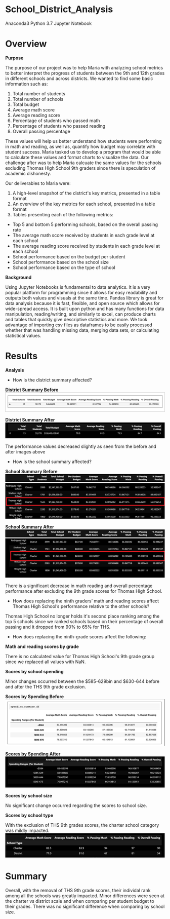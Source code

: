 # School_District_Analysis
Anaconda3 Python 3.7 Jupyter Notebook

# Overview

**Purpose**

The purpose of our project was to help Maria with analyzing school metrics to better interpret the progress of students between the 9th and 12th grades in different schools and across districts. We wanted to find some basic information such as: 
1) Total number of students
2) Total number of schools
3) Total budget
4) Average math score
5) Average reading score
6) Percentage of students who passed math
7) Percentage of students who passed reading
8) Overall passing percentage

These values will help us better understand how students were performing in math and reading, as well as, quantify how budget may correlate with student success. Maria tasked us to develop a program that would be able to calculate these values and format charts to visualize the data. Our challenge after was to help Maria calcuate the same values for the schools excluding Thomas High School 9th graders since there is speculation of academic dishonesty. 

Our deliverables to Maria were:
1. A high-level snapshot of the district's key metrics, presented in a table format
2. An overview of the key metrics for each school, presented in a table format
3. Tables presenting each of the following metrics:
  - Top 5 and bottom 5 performing schools, based on the overall passing rate
  - The average math score received by students in each grade level at each school
  - The average reading score received by students in each grade level at each school
  - School performance based on the budget per student
  - School performance based on the school size 
  - School performance based on the type of school

**Background**

Using Jupyter Notebooks is fundamental to data analytics. It is a very popular platform for programming since it allows for easy readability and outputs both values and visuals at the same time. Pandas library is great for data analysis because it is fast, flexible, and open source which allows for wide-spread access. It is built upon python and has many functions for data manipulation, reading/writing, and similarly to excel, can produce charts and tables that quickly give descriptive statistics and more. We took advantage of importing csv files as dataframes to be easily processed whether that was handling missing data, merging data sets, or calculating statistical values.

# Results

**Analysis**
- How is the district summary affected?

**District Summary Before**
![district_summary_before](Resources/district_summary_before.png)

**District Summary After**
![district_summary_after](Resources/district_summary_after.png)

The performance values decreased slightly as seen from the before and after images above

- How is the school summary affected?

**School Summary Before** 
![school_summary_headers](Resources/school_summary_headers.png)
![school_summary_before](Resources/school_summary_before.png)

**School Summary After**
![school_summary_headers](Resources/school_summary_headers.png)
![school_summary_after](Resources/school_summary_after.png)

There is a significant decrease in math reading and overall percentage performance after excluding the 9th grade scores for Thomas High School.

- How does replacing the ninth graders’ math and reading scores affect Thomas High School’s performance relative to the other schools?

Thomas High School no longer holds it's second place ranking among the top 5 schools since we ranked schools based on their percentage of overall passing and it dropped from 90% to 65% for THS.

- How does replacing the ninth-grade scores affect the following:

**Math and reading scores by grade**

There is no calculated value for Thomas High School's 9th grade group since we replaced all values with NaN.

**Scores by school spending**

Minor changes occurred between the $585-629bin and $630-644 before and after the THS 9th grade exclusion.

**Scores by Spending Before**
![spending_before](Resources/spending_before.png)

**Scores by Spending After**
![spending_after](Resources/spending_after.png)

**Scores by school size**

No significant change occurred regarding the scores to school size.

**Scores by school type**

With the exclusion of THS 9th grades scores, the charter school category was mildly impacted.
![school_type_after](Resources/school_type_after.png)

# Summary

Overall, with the removal of THS 9th grade scores, their individal rank among all the schools was greatly impacted. Minor differences were seen at the charter vs district scale and when comparing per student budget to their grades. There was no significant difference when comparing by school size.
